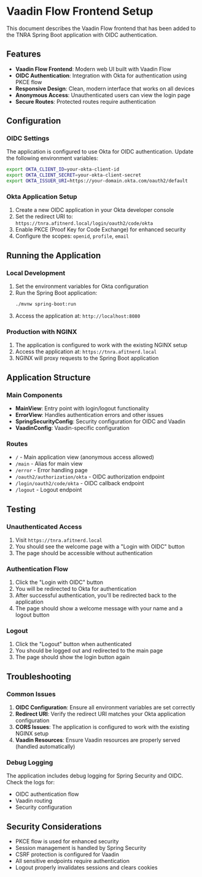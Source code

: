 # Vaadin Flow Frontend Setup

This document describes the Vaadin Flow frontend that has been added to the TNRA Spring Boot application with OIDC authentication.

## Features

- **Vaadin Flow Frontend**: Modern web UI built with Vaadin Flow
- **OIDC Authentication**: Integration with Okta for authentication using PKCE flow
- **Responsive Design**: Clean, modern interface that works on all devices
- **Anonymous Access**: Unauthenticated users can view the login page
- **Secure Routes**: Protected routes require authentication

## Configuration

### OIDC Settings

The application is configured to use Okta for OIDC authentication. Update the following environment variables:

```bash
export OKTA_CLIENT_ID=your-okta-client-id
export OKTA_CLIENT_SECRET=your-okta-client-secret
export OKTA_ISSUER_URI=https://your-domain.okta.com/oauth2/default
```

### Okta Application Setup

1. Create a new OIDC application in your Okta developer console
2. Set the redirect URI to: `https://tnra.afitnerd.local/login/oauth2/code/okta`
3. Enable PKCE (Proof Key for Code Exchange) for enhanced security
4. Configure the scopes: `openid`, `profile`, `email`

## Running the Application

### Local Development

1. Set the environment variables for Okta configuration
2. Run the Spring Boot application:
   ```bash
   ./mvnw spring-boot:run
   ```
3. Access the application at: `http://localhost:8080`

### Production with NGINX

1. The application is configured to work with the existing NGINX setup
2. Access the application at: `https://tnra.afitnerd.local`
3. NGINX will proxy requests to the Spring Boot application

## Application Structure

### Main Components

- **MainView**: Entry point with login/logout functionality
- **ErrorView**: Handles authentication errors and other issues
- **SpringSecurityConfig**: Security configuration for OIDC and Vaadin
- **VaadinConfig**: Vaadin-specific configuration

### Routes

- `/` - Main application view (anonymous access allowed)
- `/main` - Alias for main view
- `/error` - Error handling page
- `/oauth2/authorization/okta` - OIDC authorization endpoint
- `/login/oauth2/code/okta` - OIDC callback endpoint
- `/logout` - Logout endpoint

## Testing

### Unauthenticated Access

1. Visit `https://tnra.afitnerd.local`
2. You should see the welcome page with a "Login with OIDC" button
3. The page should be accessible without authentication

### Authentication Flow

1. Click the "Login with OIDC" button
2. You will be redirected to Okta for authentication
3. After successful authentication, you'll be redirected back to the application
4. The page should show a welcome message with your name and a logout button

### Logout

1. Click the "Logout" button when authenticated
2. You should be logged out and redirected to the main page
3. The page should show the login button again

## Troubleshooting

### Common Issues

1. **OIDC Configuration**: Ensure all environment variables are set correctly
2. **Redirect URI**: Verify the redirect URI matches your Okta application configuration
3. **CORS Issues**: The application is configured to work with the existing NGINX setup
4. **Vaadin Resources**: Ensure Vaadin resources are properly served (handled automatically)

### Debug Logging

The application includes debug logging for Spring Security and OIDC. Check the logs for:
- OIDC authentication flow
- Vaadin routing
- Security configuration

## Security Considerations

- PKCE flow is used for enhanced security
- Session management is handled by Spring Security
- CSRF protection is configured for Vaadin
- All sensitive endpoints require authentication
- Logout properly invalidates sessions and clears cookies 